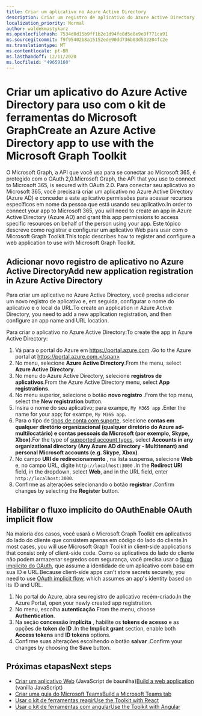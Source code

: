 ```yaml
---
title: Criar um aplicativo no Azure Active Directory
description: Criar um registro de aplicativo do Azure Active Directory para se comunicar com o Microsoft 365
localization_priority: Normal
author: waldekmastykarz
ms.openlocfilehash: 7534d0d15b9ff1b2e1d94fe8d5e8e9e8f771ca91
ms.sourcegitcommit: f9f95402b8a15152ede90dd736b03d532204fc2e
ms.translationtype: MT
ms.contentlocale: pt-BR
ms.lasthandoff: 12/11/2020
ms.locfileid: "49659160"
---
```

# <a name="create-an-azure-active-directory-app-to-use-with-the-microsoft-graph-toolkit"></a><span data-ttu-id="ccc38-103">Criar um aplicativo do Azure Active Directory para uso com o kit de ferramentas do Microsoft Graph</span><span class="sxs-lookup"><span data-stu-id="ccc38-103">Create an Azure Active Directory app to use with the Microsoft Graph Toolkit</span></span>

<span data-ttu-id="ccc38-104">O Microsoft Graph, a API que você usa para se conectar ao Microsoft 365, é protegido com o OAuth 2,0.</span><span class="sxs-lookup"><span data-stu-id="ccc38-104">Microsoft Graph, the API that you use to connect to Microsoft 365, is secured with OAuth 2.0.</span></span> <span data-ttu-id="ccc38-105">Para conectar seu aplicativo ao Microsoft 365, você precisará criar um aplicativo no Azure Active Directory (Azure AD) e conceder a este aplicativo permissões para acessar recursos específicos em nome da pessoa que está usando seu aplicativo.</span><span class="sxs-lookup"><span data-stu-id="ccc38-105">In order to connect your app to Microsoft 365, you will need to create an app in Azure Active Directory (Azure AD) and grant this app permissions to access specific resources on behalf of the person using your app.</span></span> <span data-ttu-id="ccc38-106">Este tópico descreve como registrar e configurar um aplicativo Web para usar com o Microsoft Graph Toolkit.</span><span class="sxs-lookup"><span data-stu-id="ccc38-106">This topic describes how to register and configure a web application to use with Microsoft Graph Toolkit.</span></span>

## <a name="add-new-application-registration-in-azure-active-directory"></a><span data-ttu-id="ccc38-107">Adicionar novo registro de aplicativo no Azure Active Directory</span><span class="sxs-lookup"><span data-stu-id="ccc38-107">Add new application registration in Azure Active Directory</span></span>

<span data-ttu-id="ccc38-108">Para criar um aplicativo no Azure Active Directory, você precisa adicionar um novo registro de aplicativo e, em seguida, configurar o nome do aplicativo e o local da URL.</span><span class="sxs-lookup"><span data-stu-id="ccc38-108">To create an application in Azure Active Directory, you need to add a new application registration, and then configure an app name and URL location.</span></span>

<span data-ttu-id="ccc38-109">Para criar o aplicativo no Azure Active Directory:</span><span class="sxs-lookup"><span data-stu-id="ccc38-109">To create the app in Azure Active Directory:</span></span>

1. <span data-ttu-id="ccc38-110">Vá para o portal do Azure em https://portal.azure.com .</span><span class="sxs-lookup"><span data-stu-id="ccc38-110">Go to the Azure portal at https://portal.azure.com.</span></span>
1. <span data-ttu-id="ccc38-111">No menu, selecione **Azure Active Directory**.</span><span class="sxs-lookup"><span data-stu-id="ccc38-111">From the menu, select **Azure Active Directory**.</span></span>
1. <span data-ttu-id="ccc38-112">No menu do Azure Active Directory, selecione **registros de aplicativos**.</span><span class="sxs-lookup"><span data-stu-id="ccc38-112">From the Azure Active Directory menu, select **App registrations**.</span></span>
1. <span data-ttu-id="ccc38-113">No menu superior, selecione o botão **novo registro** .</span><span class="sxs-lookup"><span data-stu-id="ccc38-113">From the top menu, select the **New registration** button.</span></span>
1. <span data-ttu-id="ccc38-114">Insira o nome do seu aplicativo; para exampe, `My M365 app` .</span><span class="sxs-lookup"><span data-stu-id="ccc38-114">Enter the name for your app; for exampe, `My M365 app`.</span></span>
1. <span data-ttu-id="ccc38-115">Para o tipo de [tipos de conta com suporte](/azure/active-directory/develop/single-and-multi-tenant-apps#who-can-sign-in-to-your-app), selecione **contas em qualquer diretório organizacional (qualquer diretório do Azure ad-multilocatário) e contas pessoais da Microsoft (por exemplo, Skype, Xbox)**.</span><span class="sxs-lookup"><span data-stu-id="ccc38-115">For the type of [supported account types](/azure/active-directory/develop/single-and-multi-tenant-apps#who-can-sign-in-to-your-app), select **Accounts in any organizational directory (Any Azure AD directory - Multitenant) and personal Microsoft accounts (e.g. Skype, Xbox)**.</span></span>
1. <span data-ttu-id="ccc38-116">No campo **URI de redirecionamento** , na lista suspensa, selecione **Web** e, no campo URL, digite `http://localhost:3000` .</span><span class="sxs-lookup"><span data-stu-id="ccc38-116">In the **Redirect URI** field, in the dropdown, select **Web**, and in the URL field, enter `http://localhost:3000`.</span></span>
1. <span data-ttu-id="ccc38-117">Confirme as alterações selecionando o botão **registrar** .</span><span class="sxs-lookup"><span data-stu-id="ccc38-117">Confirm changes by selecting the **Register** button.</span></span>

## <a name="enable-oauth-implicit-flow"></a><span data-ttu-id="ccc38-118">Habilitar o fluxo implícito do OAuth</span><span class="sxs-lookup"><span data-stu-id="ccc38-118">Enable OAuth implicit flow</span></span>

<span data-ttu-id="ccc38-119">Na maioria dos casos, você usará o Microsoft Graph Toolkit em aplicativos do lado do cliente que consistem apenas em código do lado do cliente.</span><span class="sxs-lookup"><span data-stu-id="ccc38-119">In most cases, you will use Microsoft Graph Toolkit in client-side applications that consist only of client-side code.</span></span> <span data-ttu-id="ccc38-120">Como os aplicativos do lado do cliente não podem armazenar segredos com segurança, você precisa usar o [fluxo implícito do OAuth](/azure/active-directory/develop/v2-oauth2-implicit-grant-flow?WT.mc_id=m365-10340-wmastyka), que assume a identidade de um aplicativo com base em sua ID e URL.</span><span class="sxs-lookup"><span data-stu-id="ccc38-120">Because client-side apps can't store secrets securely, you need to use [OAuth implicit flow](/azure/active-directory/develop/v2-oauth2-implicit-grant-flow?WT.mc_id=m365-10340-wmastyka), which assumes an app's identity based on its ID and URL.</span></span>

1. <span data-ttu-id="ccc38-121">No portal do Azure, abra seu registro de aplicativo recém-criado.</span><span class="sxs-lookup"><span data-stu-id="ccc38-121">In the Azure Portal, open your newly created app registration.</span></span>
1. <span data-ttu-id="ccc38-122">No menu, escolha **autenticação**.</span><span class="sxs-lookup"><span data-stu-id="ccc38-122">From the menu, choose **Authentication**.</span></span>
1. <span data-ttu-id="ccc38-123">Na seção **concessão implícita** , habilite os **tokens de acesso** e as opções de **token de ID** .</span><span class="sxs-lookup"><span data-stu-id="ccc38-123">In the **Implicit grant** section, enable both **Access tokens** and **ID tokens** options.</span></span>
1. <span data-ttu-id="ccc38-124">Confirme suas alterações escolhendo o botão **salvar** .</span><span class="sxs-lookup"><span data-stu-id="ccc38-124">Confirm your changes by choosing the **Save** button.</span></span>

## <a name="next-steps"></a><span data-ttu-id="ccc38-125">Próximas etapas</span><span class="sxs-lookup"><span data-stu-id="ccc38-125">Next steps</span></span>

- <span data-ttu-id="ccc38-126">[Criar um aplicativo Web](./build-a-web-app.md) (JavaScript de baunilha)</span><span class="sxs-lookup"><span data-stu-id="ccc38-126">[Build a web application](./build-a-web-app.md) (vanilla JavaScript)</span></span>
- [<span data-ttu-id="ccc38-127">Criar uma guia do Microsoft Teams</span><span class="sxs-lookup"><span data-stu-id="ccc38-127">Build a Microsoft Teams tab</span></span>](./build-a-microsoft-teams-tab.md)
- [<span data-ttu-id="ccc38-128">Usar o kit de ferramentas reagir</span><span class="sxs-lookup"><span data-stu-id="ccc38-128">Use the Toolkit with React</span></span>](./use-toolkit-with-react.md)
- [<span data-ttu-id="ccc38-129">Usar o kit de ferramentas com angular</span><span class="sxs-lookup"><span data-stu-id="ccc38-129">Use the Toolkit with Angular</span></span>](./use-toolkit-with-angular.md)
